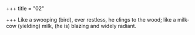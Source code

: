 +++
title = "02"

+++
Like a swooping (bird), ever restless, he clings to the wood;
like a milk-cow (yielding) milk, (he is) blazing and widely radiant.